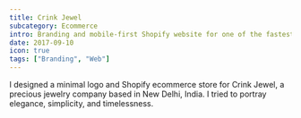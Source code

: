 ```yaml
---
title: Crink Jewel
subcategory: Ecommerce
intro: Branding and mobile-first Shopify website for one of the fastest-growing precious jewelry companies.
date: 2017-09-10
icon: true
tags: ["Branding", "Web"]
---
```


I designed a minimal logo and Shopify ecommerce store for Crink Jewel, a precious jewelry company based in New Delhi, India. I tried to portray elegance, simplicity, and timelessness.

<div class="three-images">
	<div><img alt="" src="/images/crink-jewel/1.png"></div>
	<div><img alt="" src="/images/crink-jewel/2.png"></div>
	<div><img alt="" src="/images/crink-jewel/3.png"></div>
</div>
<div class="two-images">
	<div><img alt="" src="/images/crink-jewel/4.png"></div>
	<div><img alt="" src="/images/crink-jewel/5.png"></div>
</div>
<div class="two-images">
	<div><img alt="" src="/images/crink-jewel/6.png"></div>
	<div><img alt="" src="/images/crink-jewel/7.png"></div>
</div>